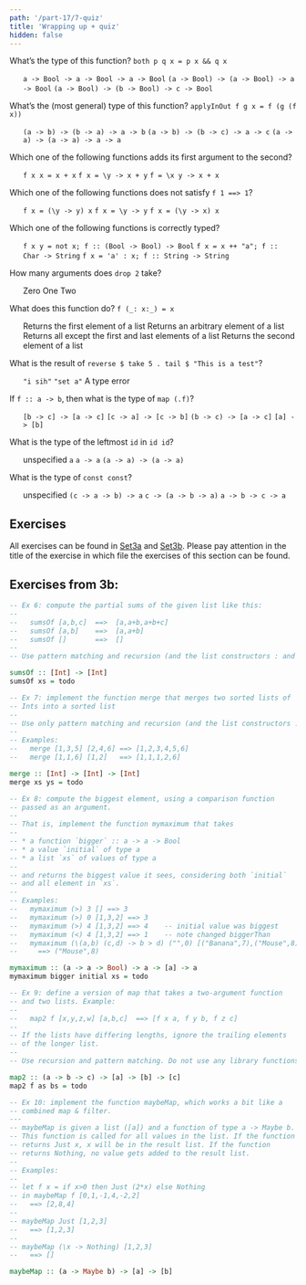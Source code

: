 ```yaml
---
path: '/part-17/7-quiz'
title: 'Wrapping up + quiz'
hidden: false
---
```



<p>What’s the type of this function? <code>both p q x = p x &amp;&amp; q x</code></p>
<ol className="quiz-list">
<click-quiz>
<code>a -&gt; Bool -&gt; a -&gt; Bool -&gt; a -&gt; Bool</code>
</click-quiz>
<click-quiz correct>
<code>(a -&gt; Bool) -&gt; (a -&gt; Bool) -&gt; a -&gt; Bool</code>
</click-quiz>
<click-quiz>
<code>(a -&gt; Bool) -&gt; (b -&gt; Bool) -&gt; c -&gt; Bool</code>
</click-quiz>
</ol>
<p>What’s the (most general) type of this function? <code>applyInOut f g x = f (g (f x))</code></p>
<ol className="quiz-list">
<click-quiz correct>
<code>(a -&gt; b) -&gt; (b -&gt; a) -&gt; a -&gt; b</code>
</click-quiz>
<click-quiz>
<code>(a -&gt; b) -&gt; (b -&gt; c) -&gt; a -&gt; c</code>
</click-quiz>
<click-quiz>
<code>(a -&gt; a) -&gt; (a -&gt; a) -&gt; a -&gt; a</code>
</click-quiz>
</ol>
<p>Which one of the following functions adds its first argument to the second?</p>
<ol className="quiz-list">
<click-quiz>
<code>f x x = x + x</code>
</click-quiz>
<click-quiz correct>
<code>f x = \y -&gt; x + y</code>
</click-quiz>
<click-quiz>
<code>f = \x y -&gt; x + x</code>
</click-quiz>
</ol>
<p>Which one of the following functions does not satisfy <code>f 1 ==&gt; 1</code>?</p>
<ol className="quiz-list">
<click-quiz>
<code>f x = (\y -&gt; y) x</code>
</click-quiz>
<click-quiz correct>
<code>f x = \y -&gt; y</code>
</click-quiz>
<click-quiz>
<code>f x = (\y -&gt; x) x</code>
</click-quiz>
</ol>
<p>Which one of the following functions is correctly typed?</p>
<ol className="quiz-list">
<click-quiz>
<code>f x y = not x; f :: (Bool -&gt; Bool) -&gt; Bool</code>
</click-quiz>
<click-quiz>
<code>f x = x ++ "a"; f :: Char -&gt; String</code>
</click-quiz>
<click-quiz correct>
<code>f x = 'a' : x; f :: String -&gt; String</code>
</click-quiz>
</ol>
<p>How many arguments does <code>drop 2</code> take?</p>
<ol className="quiz-list">
<click-quiz>
Zero
</click-quiz>
<click-quiz correct>
One
</click-quiz>
<click-quiz>
Two
</click-quiz>
</ol>



<p>What does this function do? <code>f (_: x:_) = x</code></p>
<ol className="quiz-list">
<click-quiz>
Returns the first element of a list
</click-quiz>
<click-quiz>
Returns an arbitrary element of a list
</click-quiz>
<click-quiz>
Returns all except the first and last elements of a list
</click-quiz>
<click-quiz correct>
Returns the second element of a list
</click-quiz>
</ol>



<p>What is the result of <code>reverse $ take 5 . tail $ "This is a test"</code>?</p>
<ol className="quiz-list">
<click-quiz correct>
<code>"i sih"</code>
</click-quiz>
<click-quiz>
<code>"set a"</code>
</click-quiz>
<click-quiz>
A type error
</click-quiz>
</ol>


<p>If <code>f :: a -&gt; b</code>, then what is the type of <code>map (.f)</code>?</p>
<ol className="quiz-list">
<click-quiz correct>
<code>[b -&gt; c] -&gt; [a -&gt; c]</code>
</click-quiz>
<click-quiz>
<code>[c -&gt; a] -&gt; [c -&gt; b]</code>
</click-quiz>
<click-quiz>
<code>(b -&gt; c) -&gt; [a -&gt; c]</code>
</click-quiz>
<click-quiz>
<code>[a] -&gt; [b]</code>
</click-quiz>
</ol>


<p>What is the type of the leftmost <code>id</code> in <code>id id</code>?</p>
<ol className="quiz-list">
<click-quiz>
unspecified
</click-quiz>


<click-quiz>
<code>a</code></a>
</click-quiz>

<click-quiz>
<code>a -&gt; a</code>
</click-quiz>
<click-quiz correct>
<code>(a -&gt; a) -&gt; (a -&gt; a)</code>
</click-quiz>
</ol>
<p>What is the type of <code>const const</code>?</p>
<ol className="quiz-list">
<click-quiz>
unspecified
</click-quiz>
<click-quiz>
<code>(c -&gt; a -&gt; b) -&gt; a</code>
</click-quiz>
<click-quiz correct>
<code>c -&gt; (a -&gt; b -&gt; a)</code>
</click-quiz>
<click-quiz>
<code>a -&gt; b -&gt; c -&gt; a</code>
</click-quiz>
</ol>





## Exercises

All exercises can be found in [Set3a](https://github.com/moocfi/haskell-mooc/blob/master/exercises/Set3a.hs)
and [Set3b](https://github.com/moocfi/haskell-mooc/blob/master/exercises/Set3b.hs). Please pay attention in the title of the exercise in which file the exercises of this section can be found.

## Exercises from 3b:
<text-box variant='exercise' name="Exercise 3b.6">

```Haskell
-- Ex 6: compute the partial sums of the given list like this:
--
--   sumsOf [a,b,c]  ==>  [a,a+b,a+b+c]
--   sumsOf [a,b]    ==>  [a,a+b]
--   sumsOf []       ==>  []
--
-- Use pattern matching and recursion (and the list constructors : and [])

sumsOf :: [Int] -> [Int]
sumsOf xs = todo
```
</text-box>


<text-box variant='exercise' name="Exercise 3b.7">

```Haskell
-- Ex 7: implement the function merge that merges two sorted lists of
-- Ints into a sorted list
--
-- Use only pattern matching and recursion (and the list constructors : and [])
--
-- Examples:
--   merge [1,3,5] [2,4,6] ==> [1,2,3,4,5,6]
--   merge [1,1,6] [1,2]   ==> [1,1,1,2,6]

merge :: [Int] -> [Int] -> [Int]
merge xs ys = todo
```
</text-box>



<text-box variant='exercise' name="Exercise 3b.8">

```Haskell
-- Ex 8: compute the biggest element, using a comparison function
-- passed as an argument.
--
-- That is, implement the function mymaximum that takes
--
-- * a function `bigger` :: a -> a -> Bool
-- * a value `initial` of type a
-- * a list `xs` of values of type a
--
-- and returns the biggest value it sees, considering both `initial`
-- and all element in `xs`.
--
-- Examples:
--   mymaximum (>) 3 [] ==> 3
--   mymaximum (>) 0 [1,3,2] ==> 3
--   mymaximum (>) 4 [1,3,2] ==> 4    -- initial value was biggest
--   mymaximum (<) 4 [1,3,2] ==> 1    -- note changed biggerThan
--   mymaximum (\(a,b) (c,d) -> b > d) ("",0) [("Banana",7),("Mouse",8)]
--     ==> ("Mouse",8)

mymaximum :: (a -> a -> Bool) -> a -> [a] -> a
mymaximum bigger initial xs = todo
```
</text-box>


<text-box variant='exercise' name="Exercise 3b.9">

```Haskell
-- Ex 9: define a version of map that takes a two-argument function
-- and two lists. Example:
--
--   map2 f [x,y,z,w] [a,b,c]  ==> [f x a, f y b, f z c]
--
-- If the lists have differing lengths, ignore the trailing elements
-- of the longer list.
--
-- Use recursion and pattern matching. Do not use any library functions.

map2 :: (a -> b -> c) -> [a] -> [b] -> [c]
map2 f as bs = todo

```
</text-box>




<text-box variant='exercise' name="Exercise 3b.10">

```Haskell
-- Ex 10: implement the function maybeMap, which works a bit like a
-- combined map & filter.
---
-- maybeMap is given a list ([a]) and a function of type a -> Maybe b.
-- This function is called for all values in the list. If the function
-- returns Just x, x will be in the result list. If the function
-- returns Nothing, no value gets added to the result list.
--
-- Examples:
--
-- let f x = if x>0 then Just (2*x) else Nothing
-- in maybeMap f [0,1,-1,4,-2,2]
--   ==> [2,8,4]
--
-- maybeMap Just [1,2,3]
--   ==> [1,2,3]
--
-- maybeMap (\x -> Nothing) [1,2,3]
--   ==> []

maybeMap :: (a -> Maybe b) -> [a] -> [b]

```
</text-box>




